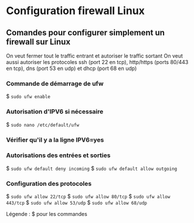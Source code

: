 # Configuration firewall Linux

## Comandes pour configurer simplement un firewall sur Linux

On veut fermer tout le traffic entrant et autoriser le traffic sortant
On veut aussi autoriser les protocoles ssh (port 22 en tcp), http/https (ports 80/443 en tcp), dns (port 53 en udp) et dhcp (port 68 en udp)

### Commande de démarrage de ufw
$ ```sudo ufw enable```

### Autorisation d'IPV6 si nécessaire
$ ```sudo nano /etc/default/ufw```
### Vérifier qu'il y a la ligne IPV6=yes

### Autorisations des entrées et sorties
$ ```sudo ufw default deny incoming```
$ ```sudo ufw default allow outgoing```

### Configuration des protocoles
$ ```sudo ufw allow 22/tcp```
$ ```sudo ufw allow 80/tcp```
$ ```sudo ufw allow 443/tcp```
$ ```sudo ufw allow 53/udp```
$ ```sudo ufw allow 68/udp```

Légende :
$ pour les commandes
